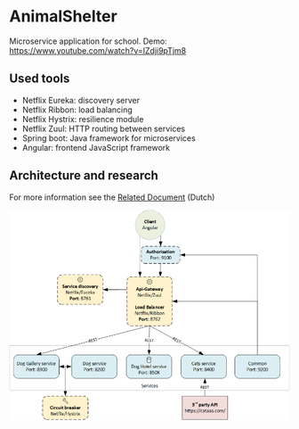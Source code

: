 # AnimalShelter
Microservice application for school.
Demo: https://www.youtube.com/watch?v=IZdji9pTjm8

## Used tools
-	Netflix Eureka: discovery server
-	Netflix Ribbon: load balancing
-	Netflix Hystrix: resilience module
-	Netflix Zuul: HTTP routing between services
-	Spring boot: Java framework for microservices
-	Angular: frontend JavaScript framework

## Architecture and research
For more information see the [Related Document](https://github.com/Semperdecus/AnimalShelter/blob/master/docs/document.docx) (Dutch)

![overview](https://github.com/Semperdecus/AnimalShelter/blob/master/docs/architecture.png)
